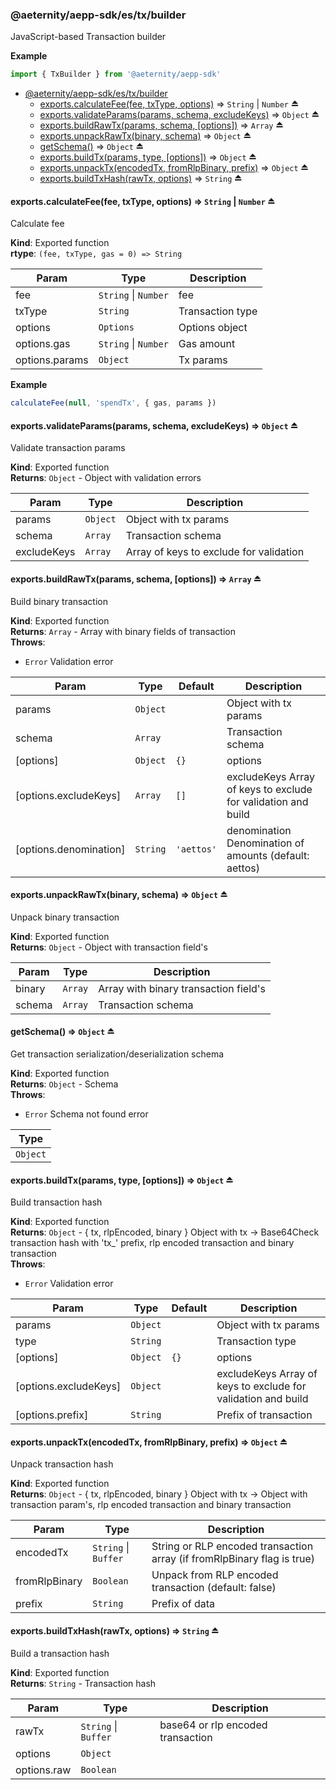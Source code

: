<a id="module_@aeternity/aepp-sdk/es/tx/builder"></a>

### @aeternity/aepp-sdk/es/tx/builder
JavaScript-based Transaction builder

**Example**  
```js
import { TxBuilder } from '@aeternity/aepp-sdk'
```

* [@aeternity/aepp-sdk/es/tx/builder](#module_@aeternity/aepp-sdk/es/tx/builder)
    * [exports.calculateFee(fee, txType, options)](#exp_module_@aeternity/aepp-sdk/es/tx/builder--exports.calculateFee) ⇒ `String` \| `Number` ⏏
    * [exports.validateParams(params, schema, excludeKeys)](#exp_module_@aeternity/aepp-sdk/es/tx/builder--exports.validateParams) ⇒ `Object` ⏏
    * [exports.buildRawTx(params, schema, [options])](#exp_module_@aeternity/aepp-sdk/es/tx/builder--exports.buildRawTx) ⇒ `Array` ⏏
    * [exports.unpackRawTx(binary, schema)](#exp_module_@aeternity/aepp-sdk/es/tx/builder--exports.unpackRawTx) ⇒ `Object` ⏏
    * [getSchema()](#exp_module_@aeternity/aepp-sdk/es/tx/builder--getSchema) ⇒ `Object` ⏏
    * [exports.buildTx(params, type, [options])](#exp_module_@aeternity/aepp-sdk/es/tx/builder--exports.buildTx) ⇒ `Object` ⏏
    * [exports.unpackTx(encodedTx, fromRlpBinary, prefix)](#exp_module_@aeternity/aepp-sdk/es/tx/builder--exports.unpackTx) ⇒ `Object` ⏏
    * [exports.buildTxHash(rawTx, options)](#exp_module_@aeternity/aepp-sdk/es/tx/builder--exports.buildTxHash) ⇒ `String` ⏏

<a id="exp_module_@aeternity/aepp-sdk/es/tx/builder--exports.calculateFee"></a>

#### exports.calculateFee(fee, txType, options) ⇒ `String` \| `Number` ⏏
Calculate fee

**Kind**: Exported function  
**rtype**: `(fee, txType, gas = 0) => String`

| Param | Type | Description |
| --- | --- | --- |
| fee | `String` \| `Number` | fee |
| txType | `String` | Transaction type |
| options | `Options` | Options object |
| options.gas | `String` \| `Number` | Gas amount |
| options.params | `Object` | Tx params |

**Example**  
```js
calculateFee(null, 'spendTx', { gas, params })
```
<a id="exp_module_@aeternity/aepp-sdk/es/tx/builder--exports.validateParams"></a>

#### exports.validateParams(params, schema, excludeKeys) ⇒ `Object` ⏏
Validate transaction params

**Kind**: Exported function  
**Returns**: `Object` - Object with validation errors  

| Param | Type | Description |
| --- | --- | --- |
| params | `Object` | Object with tx params |
| schema | `Array` | Transaction schema |
| excludeKeys | `Array` | Array of keys to exclude for validation |

<a id="exp_module_@aeternity/aepp-sdk/es/tx/builder--exports.buildRawTx"></a>

#### exports.buildRawTx(params, schema, [options]) ⇒ `Array` ⏏
Build binary transaction

**Kind**: Exported function  
**Returns**: `Array` - Array with binary fields of transaction  
**Throws**:

- `Error` Validation error


| Param | Type | Default | Description |
| --- | --- | --- | --- |
| params | `Object` |  | Object with tx params |
| schema | `Array` |  | Transaction schema |
| [options] | `Object` | <code>{}</code> | options |
| [options.excludeKeys] | `Array` | <code>[]</code> | excludeKeys Array of keys to exclude for validation and build |
| [options.denomination] | `String` | <code>&#x27;aettos&#x27;</code> | denomination Denomination of amounts (default: aettos) |

<a id="exp_module_@aeternity/aepp-sdk/es/tx/builder--exports.unpackRawTx"></a>

#### exports.unpackRawTx(binary, schema) ⇒ `Object` ⏏
Unpack binary transaction

**Kind**: Exported function  
**Returns**: `Object` - Object with transaction field's  

| Param | Type | Description |
| --- | --- | --- |
| binary | `Array` | Array with binary transaction field's |
| schema | `Array` | Transaction schema |

<a id="exp_module_@aeternity/aepp-sdk/es/tx/builder--getSchema"></a>

#### getSchema() ⇒ `Object` ⏏
Get transaction serialization/deserialization schema

**Kind**: Exported function  
**Returns**: `Object` - Schema  
**Throws**:

- `Error` Schema not found error


| Type |
| --- |
| `Object` | 

<a id="exp_module_@aeternity/aepp-sdk/es/tx/builder--exports.buildTx"></a>

#### exports.buildTx(params, type, [options]) ⇒ `Object` ⏏
Build transaction hash

**Kind**: Exported function  
**Returns**: `Object` - { tx, rlpEncoded, binary } Object with tx -> Base64Check transaction hash with 'tx_' prefix, rlp encoded transaction and binary transaction  
**Throws**:

- `Error` Validation error


| Param | Type | Default | Description |
| --- | --- | --- | --- |
| params | `Object` |  | Object with tx params |
| type | `String` |  | Transaction type |
| [options] | `Object` | <code>{}</code> | options |
| [options.excludeKeys] | `Object` |  | excludeKeys Array of keys to exclude for validation and build |
| [options.prefix] | `String` |  | Prefix of transaction |

<a id="exp_module_@aeternity/aepp-sdk/es/tx/builder--exports.unpackTx"></a>

#### exports.unpackTx(encodedTx, fromRlpBinary, prefix) ⇒ `Object` ⏏
Unpack transaction hash

**Kind**: Exported function  
**Returns**: `Object` - { tx, rlpEncoded, binary } Object with tx -> Object with transaction param's, rlp encoded transaction and binary transaction  

| Param | Type | Description |
| --- | --- | --- |
| encodedTx | `String` \| `Buffer` | String or RLP encoded transaction array (if fromRlpBinary flag is true) |
| fromRlpBinary | `Boolean` | Unpack from RLP encoded transaction (default: false) |
| prefix | `String` | Prefix of data |

<a id="exp_module_@aeternity/aepp-sdk/es/tx/builder--exports.buildTxHash"></a>

#### exports.buildTxHash(rawTx, options) ⇒ `String` ⏏
Build a transaction hash

**Kind**: Exported function  
**Returns**: `String` - Transaction hash  

| Param | Type | Description |
| --- | --- | --- |
| rawTx | `String` \| `Buffer` | base64 or rlp encoded transaction |
| options | `Object` |  |
| options.raw | `Boolean` |  |


